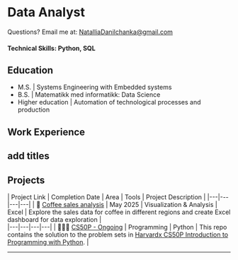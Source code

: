 # Data Analyst 

Questions? Email me at:
[NatalliaDanilchanka@gmail.com](mailto:NatalliaDanilchanka@gmail.com)

#### Technical Skills: Python, SQL

## Education
- M.S.     |  Systems Engineering with Embedded systems  		
- B.S.     |  Matematikk med informatikk: Data Science
- Higher education | Automation of technological processes and production

## Work Experience
**add titles**
- 


## Projects


| Project Link | Completion Date | Area | Tools | Project Description | 
|---|---|---|---|
| 🚗 [Coffee sales analysis](https://github.com/NatalliaDanilchanka/CS50_R) | May 2025 | Visualization & Analysis | Excel | Explore the sales data for coffee in different regions and create Excel dashboard for data exploration |  
|---|---|---|---|
| 👩🏻‍💻 [CS50P - Ongoing](https://github.com/NatalliaDanilchanka/CS50P/blob/main/README.md) | Programming | Python | This repo contains the solution to the problem sets in [Harvardx CS50P Introduction to Programming with Python](https://www.edx.org/course/cs50s-introduction-to-programming-with-python). |

***

<!--
**NatalliaDanilchanka/NatalliaDanilchanka** is a ✨ _special_ ✨ repository because its `README.md` (this file) appears on your GitHub profile.

Here are some ideas to get you started:

- 🔭 I’m currently working on ...
- 🌱 I’m currently learning ...
- 👯 I’m looking to collaborate on ...
- 🤔 I’m looking for help with ...
- 💬 Ask me about ...
- 📫 How to reach me: ...
- 😄 Pronouns: ...
- ⚡ Fun fact: ...
-->
